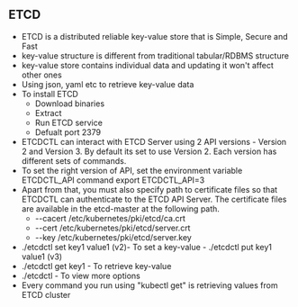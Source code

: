 ## ETCD
- ETCD is a distributed reliable key-value store that is Simple, Secure and Fast
- key-value structure is different from traditional tabular/RDBMS structure
- key-value store contains individual data and updating it won't affect other ones
- Using json, yaml etc to retrieve key-value data
- To install ETCD
    - Download binaries
    - Extract
    - Run ETCD service
    - Defualt port 2379
- ETCDCTL can interact with ETCD Server using 2 API versions - Version 2 and Version 3.  By default its set to use Version 2. Each version has different sets of commands.
- To set the right version of API, set the environment variable ETCDCTL_API command export ETCDCTL_API=3
- Apart from that, you must also specify path to certificate files so that ETCDCTL can authenticate to the ETCD API Server. The certificate files are available in the etcd-master at the following path.
    - --cacert /etc/kubernetes/pki/etcd/ca.crt     
    - --cert /etc/kubernetes/pki/etcd/server.crt     
    - --key /etc/kubernetes/pki/etcd/server.key
- ./etcdctl set key1 value1 (v2)- To set a key-value - ./etcdctl put key1 value1 (v3)
- ./etcdctl get key1 - To retrieve key-value
- ./etcdctl - To view more options
- Every command you run using "kubectl get" is retrieving values from ETCD cluster
